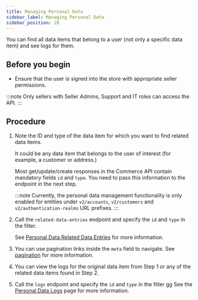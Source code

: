 ```yaml
---
title: Managing Personal Data
sidebar_label: Managing Personal Data
sidebar_position: 10
---
```



You can find all data items that belong to a user (not only a specific data item) and see logs for them.

## Before you begin

- Ensure that the user is signed into the store with appropriate seller permissions.

:::note
Only sellers with Seller Admins, Support and IT roles can access the API.
:::

## Procedure

1. Note the ID and type of the data item for which you want to find related data items.

    It could be any data item that belongs to the user of interest (for example, a customer or address.)

    Most get/update/create responses in the Commerce API contain mandatory fields `id` and `type`. You need to pass this information to the endpoint in the next step.

   :::note
   Currently, the personal data management functionality is only enabled for entities under `v2/accounts`, `v2/customers` and `v2/authentication-realms` URL prefixes.
   :::

1. Call the `related-data-entries` endpoint and specify the `id` and `type` in the filter.

   See [Personal Data Related Data Entries](https://beta.elasticpath.dev/docs/personal-data/personal-data-related-data-entries-api/get-personal-data-related-data-entries) for more information.

1. You can use pagination links inside the `meta` field to navigate. See [pagination](https://beta.elasticpath.dev/guides/Getting-Started/pagination) for more information.
1. You can view the logs for the original data item from Step 1 or any of the related data items found in Step 2.
1. Call the `logs` endpoint and specify the `id` and `type` in the filter
gg
   See the [Personal Data Logs](https://beta.elasticpath.dev/docs/personal-data/personal-data-logs-api/get-personal-data-logs) page for more information.
